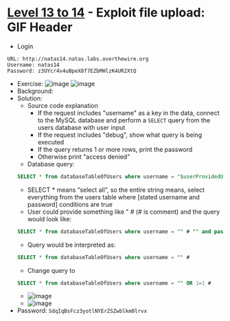 # [Level 13 to 14](https://overthewire.org/wargames/natas/natas14.html) - Exploit file upload: GIF Header

- Login
```
URL: http://natas14.natas.labs.overthewire.org
Username: natas14
Password: z3UYcr4v4uBpeX8f7EZbMHlzK4UR2XtQ
```
- Exercise:
  ![image](https://github.com/user-attachments/assets/9ebcf907-da60-4f2f-9c6c-0229963b8327)
  ![image](https://github.com/user-attachments/assets/8f2b9887-55c0-4958-917b-dd930894220e)
- Background:
- Solution:
  - Source code explanation
    - If the request includes "username" as a key in the data, connect to the MySQL database and perform a `SELECT` query from the users database with user input
    - If the request includes "debug", show what query is being executed
    - If the query returns 1 or more rows, print the password
    - Otherwise print "access denied"
  - Database query:
  ```sql
  SELECT * from databaseTableOfUsers where username = "$userProvidedUsername" and password = "$userProvidedPassword"
  ```
    - SELECT * means “select all”, so the entire string means, select everything from the users table where [stated username and password] conditions are true
    - User could provide something like " # (# is comment) and the query would look like:
  ```sql
  SELECT * from databaseTableOfUsers where username = "" # "" and password = "$userProvidedPassword"
  ```
    - Query would be interpreted as:
  ```sql
  SELECT * from databaseTableOfUsers where username = "" #
  ```
  - Change query to
  ```sql
  SELECT * from databaseTableOfUsers where username = "" OR 1=1 #
  ```
  - ![image](https://github.com/user-attachments/assets/55642d87-cd5c-4887-abe4-8b4242343d1d)
  - ![image](https://github.com/user-attachments/assets/be860f19-a586-4812-8a4e-032f7b44e198)
- Password: `SdqIqBsFcz3yotlNYErZSZwblkm0lrvx`
